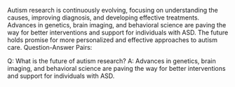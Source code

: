 Autism research is continuously evolving, focusing on understanding the causes, improving diagnosis, and developing effective treatments. Advances in genetics, brain imaging, and behavioral science are paving the way for better interventions and support for individuals with ASD. The future holds promise for more personalized and effective approaches to autism care.
Question-Answer Pairs:

Q: What is the future of autism research?
A: Advances in genetics, brain imaging, and behavioral science are paving the way for better interventions and support for individuals with ASD.